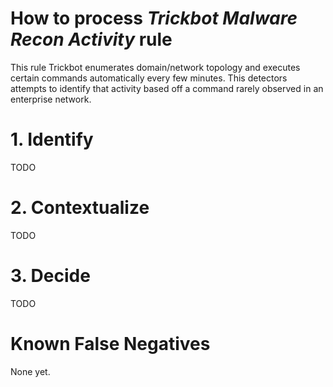 # How to process *Trickbot Malware Recon Activity* rule
This rule Trickbot enumerates domain/network topology and executes certain commands automatically every few minutes. This detectors attempts to identify that activity based off a command rarely observed in an enterprise network.

# 1. Identify
TODO

# 2. Contextualize
TODO

# 3. Decide
TODO

# Known False Negatives
None yet.
